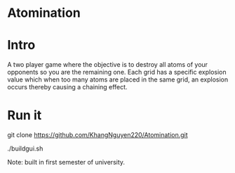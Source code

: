 # Atomination


# Intro
A two player game where the objective is to destroy all atoms of your opponents so you are the remaining one. Each grid has a specific explosion value which when too many atoms are placed in the same grid, an explosion occurs thereby causing a chaining effect.

# Run it

git clone https://github.com/KhangNguyen220/Atomination.git

./buildgui.sh



Note: built in first semester of university.
